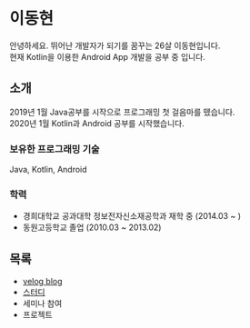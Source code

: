 # 이동현
안녕하세요. 뛰어난 개발자가 되기를 꿈꾸는 26살 이동현입니다.  
현재 Kotlin을 이용한 Android App 개발을 공부 중 입니다. 

## 소개
2019년 1월 Java공부를 시작으로 프로그래밍 첫 걸음마를 뗐습니다.  
2020년 1월 Kotlin과 Android 공부를 시작했습니다.
### 보유한 프로그래밍 기술
Java, Kotlin, Android
### 학력
  - 경희대학교 공과대학 정보전자신소재공학과 재학 중 (2014.03 ~ )
  - 동원고등학교 졸업 (2010.03 ~ 2013.02)

## 목록
- [velog blog](https://velog.io/@dev_2dong)
- [스터디](https://github.com/linear14/My-Info/blob/master/docs/study/study_main.md)
- 세미나 참여
- 프로젝트
